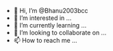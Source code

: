 - 👋 Hi, I’m @Bhanu2003bcc
- 👀 I’m interested in ...
- 🌱 I’m currently learning ...
- 💞️ I’m looking to collaborate on ...
- 📫 How to reach me ...

<!---
Bhanu2003bcc/Bhanu2003bcc is a ✨ special ✨ repository because its `README.md` (this file) appears on your GitHub profile.
You can click the Preview link to take a look at your changes.
--->

